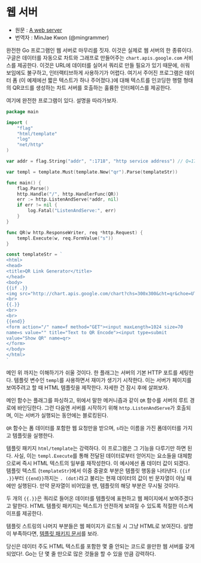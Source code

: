 # 웹 서버
* 원문 : [A web server](https://golang.org/doc/effective_go.html#web_server)
* 번역자 : MinJae Kwon (@mingrammer)


완전한 Go 프로그램인 웹 서버로 마무리를 짓자. 이것은 실제로 웹 서버의 한 종류이다. 구글은 데이터를 자동으로 차트와 그래프로 만들어주는 <code>chart.apis.google.com</code> 서비스를 제공한다. 이것은 URL에 데이터를 실어서 쿼리로 만들 필요가 있기 때문에, 쉬워 보임에도 불구하고, 인터랙티브하게 사용하기가 어렵다. 여기서 주어진 프로그램은 데이터 폼 (이 예제에선 짧은 텍스트가 하나 주어졌다.)에 대해 텍스트를 인코딩한 행렬 형태의 QR코드를 생성하는 차트 서버를 호출하는 훌륭한 인터페이스를 제공한다.


여기에 완전한 프로그램이 있다. 설명을 따라가보자.

```go
package main

import (
    "flag"
    "html/template"
    "log"
    "net/http"
)

var addr = flag.String("addr", ":1718", "http service address") // Q=17, R=18

var templ = template.Must(template.New("qr").Parse(templateStr))

func main() {
    flag.Parse()
    http.Handle("/", http.HandlerFunc(QR))
    err := http.ListenAndServe(*addr, nil)
    if err != nil {
        log.Fatal("ListenAndServe:", err)
    }
}

func QR(w http.ResponseWriter, req *http.Request) {
    templ.Execute(w, req.FormValue("s"))
}

const templateStr = `
<html>
<head>
<title>QR Link Generator</title>
</head>
<body>
{{if .}}
<img src="http://chart.apis.google.com/chart?chs=300x300&cht=qr&choe=UTF-8&chl={{.}}" />
<br>
{{.}}
<br>
<br>
{{end}}
<form action="/" name=f method="GET"><input maxLength=1024 size=70
name=s value="" title="Text to QR Encode"><input type=submit
value="Show QR" name=qr>
</form>
</body>
</html>
`
```


메인 위 까지는 이해하기가 쉬울 것이다. 한 플래그는 서버의 기본 HTTP 포트를 세팅한다. 템플릿 변수인 `templ`를 사용하면서 재미가 생기기 시작한다. 이는 서버가 페이지를 보여주려고 할 때 HTML 템플릿을 제작한다. 자세한 건 잠시 후에 살펴보자.


메인 함수는 플래그를 파싱하고, 위에서 말한 메커니즘과 같이 `QR` 함수를 서버의 루트 경로에 바인딩한다. 그런 다음엔 서버를 시작하기 위해 `http.ListenAndServe`가 호출되며, 이는 서버가 실행되는 동안에는 블로킹된다.


`QR` 함수는 폼 데이터를 포함한 웹 요청만을 받으며, `s`라는 이름을 가진 폼데이터를 가지고 템플릿을 실행한다.


템플릿 패키지 `html/template`는 강력하다. 이 프로그램은 그 기능을 다루기만 하면 된다. 사실, 이는 `templ.Execute`를 통해 전달된 데이터로부터 얻어지는 요소들을 대체함으로써 즉시 HTML 텍스트의 일부를 재작성한다. 이 예시에선 폼 데이터 값이 되겠다. 템플릿 텍스트 (`templateStr`)에서 이중 중괄호 부분은 템플릿 행동을 나타낸다. `{{if .}}`부터 `{{end}}`까지는 `. (dot)`라고 불리는 현재 데이터의 값이 빈 문자열이 아닐 때에만 실행된다. 만약 문자열이 비어있을 땐, 템플릿의 해당 부분은 무시될 것이다.


두 개의 `{{.}}`은 쿼리로 들어온 데이터를 템플릿에 표현하고 웹 페이지에서 보여주겠다고 말한다. HTML 템플릿 패키지는 텍스트가 안전하게 보여질 수 있도록 적절한 이스케이프를 제공한다.


템플릿 스트링의 나머지 부분들은 웹 페이지가 로드될 시 그냥 HTML로 보여진다. 설명이 부족하다면, <a href="/pkg/html/template/">템플릿 패키지 문서</a>를 보라.


당신은 데이터 주도 HTML 텍스트를 포함한 몇 줄 안되는 코드로 쓸만한 웹 서버를 갖게 되었다!. Go는 단 몇 줄 만으로 많은 것들을 할 수 있을 만큼 강력하다.
